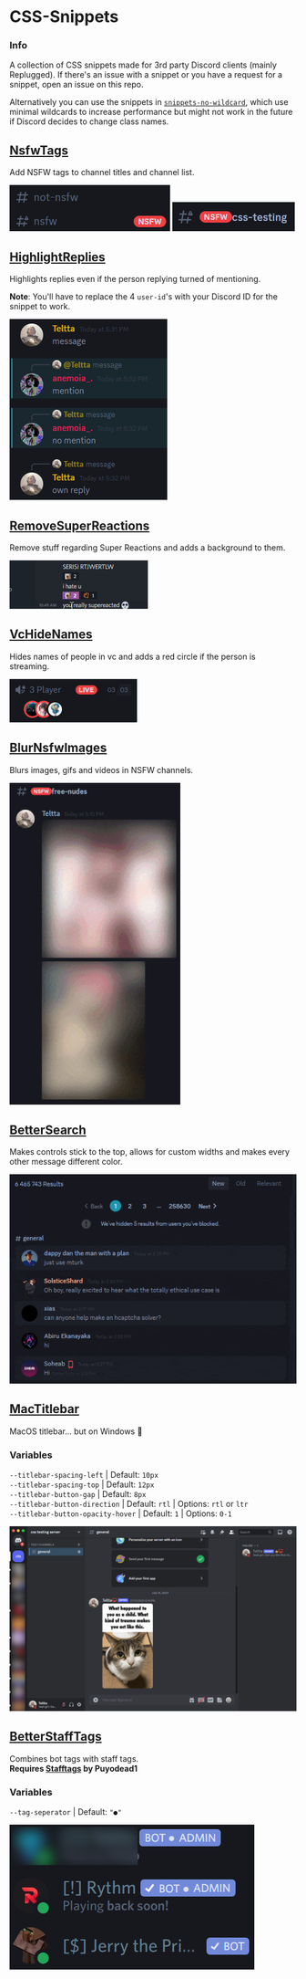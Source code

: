 # CSS-Snippets
### Info
A collection of CSS snippets made for 3rd party Discord clients (mainly Replugged).
If there's an issue with a snippet or you have a request for a snippet, open an issue on this repo.

Alternatively you can use the snippets in [`snippets-no-wildcard`](https://github.com/Teltta/CSS-Snippets/tree/main/snippets-no-wildcard "snippets-no-wildcard"), which use minimal wildcards to increase performance but might not work in the future if Discord decides to change class names.

## [NsfwTags](https://github.com/Teltta/CSS-Snippets/tree/main/snippets/NsfwTags.css "NsfwTags")
Add NSFW tags to channel titles and channel list.

<img src="./images/NsfwTags/NsfwTagsChannels.png">
<img src="./images/NsfwTags/NsfwTagsChannelTitle.png">

## [HighlightReplies](https://github.com/Teltta/CSS-Snippets/tree/main/snippets/HighlightReplies.css "HighlightReplies")
Highlights replies even if the person replying turned of mentioning.

**Note**: You'll have to replace the 4 `user-id`'s with your Discord ID for the snippet to work.

<img src="./images/HighlightReplies/HighlightReplies.png">

## [RemoveSuperReactions](https://github.com/Teltta/CSS-Snippets/tree/main/snippets/RemoveSuperReactions.css "RemoveSuperReactions")
Remove stuff regarding Super Reactions and adds a background to them.

<img src="./images/RemoveSuperReactions/RemoveSuperReactions.gif">

## [VcHideNames](https://github.com/Teltta/CSS-Snippets/tree/main/snippets/VcHideNames.css "VcHideNames")
Hides names of people in vc and adds a red circle if the person is streaming.

<img src="./images/VcHideNames/VcHideNames.png">

## [BlurNsfwImages](https://github.com/Teltta/CSS-Snippets/tree/main/snippets/BlurNsfwImages.css "BlurNsfwImages")
Blurs images, gifs and videos in NSFW channels.

<img src="./images/BlurNsfwImages/BlurNsfwImages.gif">

## [BetterSearch](https://github.com/Teltta/CSS-Snippets/tree/main/snippets/BetterSearch.css "BetterSearch")
Makes controls stick to the top, allows for custom widths and makes every other message different color.

<img src="./images/BetterSearch/BetterSearch.gif">

## [MacTitlebar](https://github.com/Teltta/CSS-Snippets/tree/main/snippets/MacTitlebar.css "MacTitlebar")
MacOS titlebar... but on Windows 🤯
### Variables
`--titlebar-spacing-left` | Default: `10px` <br />
`--titlebar-spacing-top` | Default: `12px` <br />
`--titlebar-button-gap` | Default: `8px` <br />
`--titlebar-button-direction` | Default: `rtl` | Options: `rtl` or `ltr`<br />
`--titlebar-button-opacity-hover` | Default: `1` | Options: `0-1`

<img src="./images/MacTitlebar/MacTitlebar.png">

## [BetterStaffTags](https://github.com/Teltta/CSS-Snippets/tree/main/snippets/BetterStaffTags.css "BetterStaffTags")
Combines bot tags with staff tags. <br />
**Requires [Stafftags](https://replugged.dev/install?identifier=me.puyodead1.StaffTags) by Puyodead1**

### Variables
`--tag-seperator` | Default: `"●"`

<img src="./images/BetterStaffTags/BetterStaffTags.png">